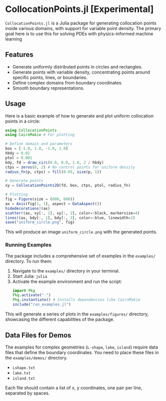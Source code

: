 # CollocationPoints.jl [Experimental]

`CollocationPoints.jl` is a Julia package for generating collocation points inside various domains, with support for variable point density. The primary goal here is to use this for solving PDEs with physics-informed machine learning

## Features

- Generate uniformly distributed points in circles and rectangles.
- Generate points with variable density, concentrating points around specific points, lines, or boundaries.
- Define complex domains from boundary coordinates.
- Smooth boundary representations.


## Usage

Here is a basic example of how to generate and plot uniform collocation points in a circle:

```julia
using CollocationPoints
using CairoMakie # For plotting

# Define domain and parameters
box = [-1.0, 1.0, -1.0, 1.0]
hbdy = 0.02
ptol = 0.001
bdy, fd = draw_circ(0.0, 0.0, 1.0, 2 / hbdy)
ctps = zeros(0, 2) # No control points for uniform density
radius_fn(p, ctps) = fill(0.05, size(p, 1))

# Generate points
xy = CollocationPoints2D(fd, box, ctps, ptol, radius_fn)

# Plotting
fig = Figure(size = (600, 600))
ax = Axis(fig[1, 1], aspect = DataAspect())
hidedecorations!(ax)
scatter!(ax, xy[:, 1], xy[:, 2], color=:black, markersize=4)
lines!(ax, bdy[:, 1], bdy[:, 2], color=:blue, linewidth=2)
save("uniform_circle.png", fig)
```
This will produce an image `uniform_circle.png` with the generated points.

### Running Examples

The package includes a comprehensive set of examples in the `examples/` directory. To run them:

1.  Navigate to the `examples/` directory in your terminal.
2.  Start Julia: `julia`
3.  Activate the example environment and run the script:
    ```julia
    import Pkg
    Pkg.activate(".")
    Pkg.instantiate() # Installs dependencies like CairoMakie
    include("run_examples.jl")
    ```

This will generate a series of plots in the `examples/figures/` directory, showcasing the different capabilities of the package.

## Data Files for Demos

The examples for complex geometries (`L-shape`, `lake`, `island`) require data files that define the boundary coordinates. You need to place these files in the `examples/demos/` directory.

- `Lshape.txt`
- `lake.txt`
- `island.txt`

Each file should contain a list of x, y coordinates, one pair per line, separated by spaces.